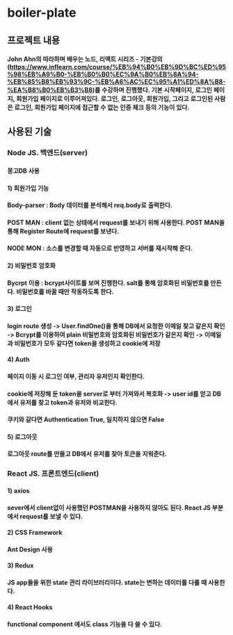 ﻿# boiler-plate

## 프로젝트 내용
#### John Ahn의 따라하며 배우는 노드, 리액트 시리즈 - 기본강의(https://www.inflearn.com/course/%EB%94%B0%EB%9D%BC%ED%95%98%EB%A9%B0-%EB%B0%B0%EC%9A%B0%EB%8A%94-%EB%85%B8%EB%93%9C-%EB%A6%AC%EC%95%A1%ED%8A%B8-%EA%B8%B0%EB%B3%B8)를 수강하며 진행했다. 기본 시작페이지, 로그인 페이지, 회원가입 페이지로 이루어져있다. 로그인, 로그아웃, 회원가입, 그리고 로그인된 사람은 로그인, 회원가입 페이지에 접근할 수 없는 인증 체크 등의 기능이 있다.

## 사용된 기술
### Node JS. 백엔드(server)
#### 몽고DB 사용
#### 1) 회원가입 기능
####    Body-parser : Body 데이터를 분석해서 req.body로 출력한다.
####    POST MAN : client 없는 상태에서 request를 보내기 위해 사용한다. POST MAN을 통해 Register Route에 request를 보낸다.
####    NODE MON : 소스를 변경할 때 자동으로 반영하고 서버를 재시작해 준다.

#### 2) 비밀번호 암호화
####    Bycrpt 이용 : bcrypt사이트를 보며 진행한다. salt를 통해 암호화된 비밀번호를 만든다. 비밀번호를 바꿀 때만 작동하도록 한다.

#### 3) 로그인
####    login route 생성 -> User.findOne()을 통해 DB에서 요청한 이메일 찾고 같은지 확인 -> Bcrypt를 이용하여 plain 비밀번호와 암호화된 비밀번호가 같은지 확인 -> 이메일과 비밀번호가 모두 같다면 token을 생성하고 cookie에 저장

#### 4) Auth
####    페이지 이동 시 로그인 여부, 관리자 유저인지 확인한다.
####    cookie에 저장해 둔 token을 server로 부터 가져와서 복호화 -> user id를 얻고 DB에서 유저를 찾고 token과 유저와 비교한다.
####    쿠키와 같다면 Authentication True, 일치하지 않으면 False

#### 5) 로그아웃
####    로그아웃 route를 만들고 DB에서 유저를 찾아 토큰을 지워준다.

### React JS. 프론트엔드(client)
#### 1) axios
####    sever에서 client없이 사용했던 POSTMAN을 사용하지 않아도 된다. React JS 부분에서 request를 보낼 수 있다.

#### 2) CSS Framework
####    Ant Design 사용

#### 3) Redux
#### JS app들을 위한 state 관리 라이브러리이다. state는 변하는 데이터를 다룰 때 사용한다.

#### 4) React Hooks
####    functional component 에서도 class 기능을 다 쓸 수 있다.
